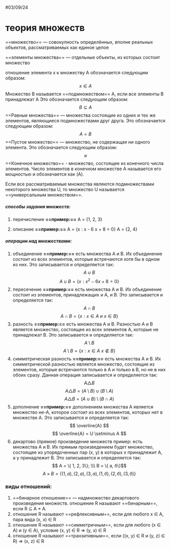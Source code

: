 #03/09/24
# теория множеств


==множество== — совокупность определённых, вполне реальных объектов, рассматриваемых как единое целое

==элементы множества== — отдельные объекты, из которых состоит множество

отношение элемента x к множеству A обозначается следующим образом: $$ x \in A $$
Множество B называется ==подмножеством== A, если все элементы B принадлежат A Это обозначается следующим образом: $$ B \subseteq A $$
==Равные множества== — множества состоящие из одних и тех же элементов, являющиеся подмножествами друг друга. Это обозначается следующим образом: $$ A = B $$
==Пустое множество== — множество, не содержащая ни одного элемента. Это обозначается следующим образом: $$ \varnothing $$
==Конечное множество== - множество, состоящее из конечного числа элементов. Число элементов в конечном множестве A называется его мощностью и обозначается как (A).

Если все рассматриваемые множества являются подмножествами некоторого множества U, то множество U называется ==универсальным множеством==.

##### способы задания множеств:
1. перечисление
	**==пример:==**
	A = {1, 2, 3}
	
2. описание
	**==пример:==**
	A = {x : x - 6 x + 8 = 0}
	A = {2, 4}

##### операции над множествами:
1. объединение
	**==пример:==** есть множества A и B. Их объединение состоит из всех элементов, которые встречаются хотя бы в одном из них. Это записывается и определяется так: $$ A \cup B $$ $$ A \cup B = \{x: x^2 - 6 x + 8 = 0\} $$
2. пересечение
	**==пример:==** есть множества A и B. Их объединение состоит из элементов, принадлежащих и A, и B. Это записывается и определяется так: $$ A \cap B $$ $$ A \cap B = \{ x: x \in A\ и\ x \in B\} $$
3.  разность
	**==пример:==** есть множества A и B. Разностью A и B является множество, состоящее из всех элементов A, которые не принадлежат B. Это записывается и определяется так: $$ A \setminus B $$$$ A \setminus B = \{x: x \in A\ x \notin B \}$$
4. cимметрическая разность
	**==пример:==** есть множества A и B. Их симметрической разностью является множество, состоящие из элементов, которые встречаются только в A и только в B, но не в них обоих сразу. Данная операция записывается и определяется так: $$ A \triangle B $$ $$ A \triangle B = (A \setminus B) \cup (B \setminus A) $$ $$  A \triangle B = (A \cup B) \setminus (B \cap A) $$
5. дополнение
	**==пример:==** дополнением множества А является множество не-А, которое состоит из всех элементов, которых нет в множестве A. Это записывается и определяется так: $$ \overline{A} $$ $$ \overline{A} = U \setminus A $$
6.  декартово (прямое) произведение множеств
	пример: есть множества A и B. Их прямым произведением будет множество, состоящее из упорядоченных пар (x, y) в которых x принадлежит A, а y принадлежит B. Это записывается и определяется так: $$ A = \{ 1, 2, 3\}; \\\ B = \{ а, б\}$$ $$ A \times B = \{ (1, а), (2, а), (3, а), (1, б), (2, б), (3, б)\} $$

### виды отношений:

1. ==бинарное отношение== — надмножество декартового произведения множеств. 
   отношение R называют ==бинарным==, если R ⊆ A × A.
2. отношение R называют ==рефлексивным==, если для любого x ∈ A, пара вида (x, x) ∈ R
3. отношение R называют ==симметричным==, если для любого (x ∈ A) и (y ∈ A), условие (x, y) ∈ R ⇒ (y, x) ∈ R
4. отношение R называют ==транзитивным==, если ((x, y) ∈ R и (y, z) ∈ R) ⇒ (x, z) ∈ R

